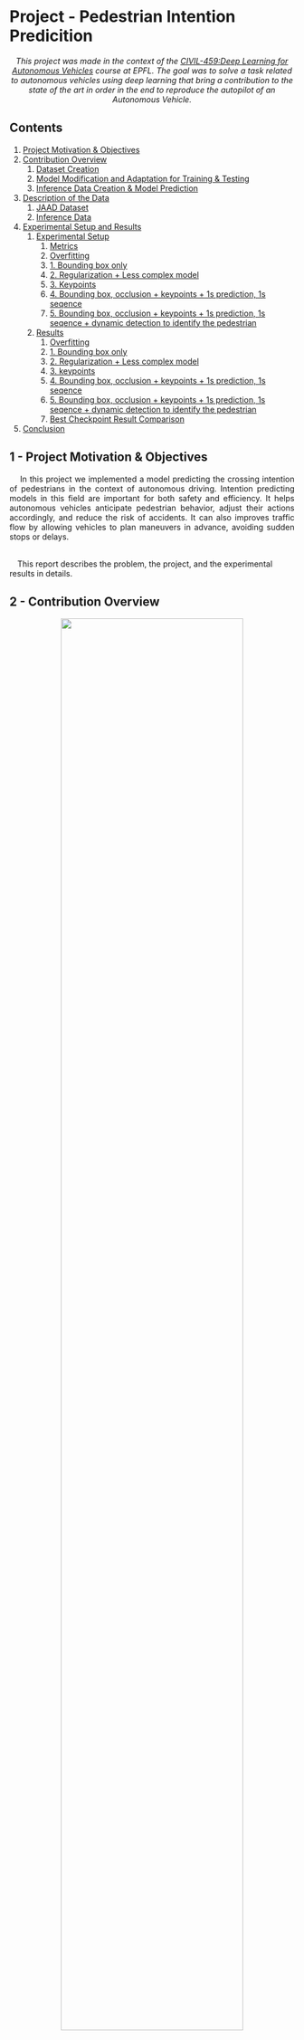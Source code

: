 # Project - Pedestrian Intention Predicition 

*<p style="text-align: center;">This project was made in the context of the [CIVIL-459:Deep Learning for Autonomous Vehicles](https://edu.epfl.ch/coursebook/en/deep-learning-for-autonomous-vehicles-CIVIL-459) course at EPFL. The goal was to solve a task related to autonomous vehicles using deep learning that bring a contribution to the state of the art in order in the end to reproduce the autopilot of an Autonomous Vehicle.</p>*

## Contents

1. [Project Motivation & Objectives](#1---project-motivation--objectives)
2. [Contribution Overview](#2---contribution-overview)
    1. [Dataset Creation](#21---dataset-creation)
    2. [Model Modification and Adaptation for Training & Testing](#22---model-modification-and-adaptation-for-training--testing)
    3. [Inference Data Creation & Model Prediction](#23---inference-data-creation--model-prediction)
3. [Description of the Data](#3---description-of-the-data)
    1. [JAAD Dataset](#31---jaad-dataset)
    2. [Inference Data](#32---inference-data)
4. [Experimental Setup and Results](#4---experimental-setup-and-results)
    1. [Experimental Setup](#41---experiments-setup)
        1. [Metrics](#411---metrics)
        2. [Overfitting](#412---overfitting)
        3. [1. Bounding box only](#1-bounding-box-only)
        4. [2. Regularization + Less complex model](#2-regularization--less-complex-model)
        5. [3. Keypoints](#3-keypoints)
        6. [4. Bounding box, occlusion + keypoints + 1s prediction, 1s seqence](#4-bounding-box-occlusion--keypoints--1s-prediction-1s-seqence)
        7. [5. Bounding box, occlusion + keypoints + 1s prediction, 1s seqence + dynamic detection to identify the pedestrian](#5-bounding-box-occlusion--keypoints--1s-prediction-1s-seqence--dynamic-detection-to-identify-the-pedestrian)
    2. [Results](#results)
        1. [Overfitting](#overfitting)
        2. [1. Bounding box only](#1-bounding-box-only-1)
        3. [2. Regularization + Less complex model](#2-regularization--less-complex-model-1)
        4. [3. keypoints](#3-keypoints-1)
        5. [4. Bounding box, occlusion + keypoints + 1s prediction, 1s seqence](#4-bounding-box-occlusion--keypoints--1s-prediction-1s-seqence-1)
        6. [5. Bounding box, occlusion + keypoints + 1s prediction, 1s seqence + dynamic detection to identify the pedestrian](#5-bounding-box-occlusion--keypoints--1s-prediction-1s-seqence--dynamic-detection-to-identify-the-pedestrian-1)
        7. [Best Checkpoint Result Comparison](#best-checkpoint-result-comparison)
5. [Conclusion](#conclusion)



## 1 - Project Motivation & Objectives

<div style="text-align: justify">&emsp; In this project we implemented a model predicting the crossing intention of pedestrians in the context of autonomous driving. Intention predicting models in this field are important for both safety and efficiency. It helps autonomous vehicles anticipate pedestrian behavior, adjust their actions accordingly, and reduce the risk of accidents. It can also improves traffic flow by allowing vehicles to plan maneuvers in advance, avoiding sudden stops or delays.</div>

<br>

&emsp;This report describes the problem, the project, and the experimental results in details.
## 2 - Contribution Overview

<p align="center">
    <img src="./images/Network_Architecture.jpg" width="80%" height="80%"/>
</p>

<div style="text-align: justify"> &emsp; To solve the problem we were assigned, we choose to base our model on the MotionBert model, a current state of the art model for 3D pose estimation and action recognition. While some of those tasks are not directly related to our project, we believe that the part of the model implemented for action recognition could be adapted to our problem. In this project, our contribution is to adatpt the already existing MotionBert model to take as input 2D keyposes and bounding boxes, and to predict Crossing/Not-Crossing intentions.</div>

### 2.1 - Dataset Creation

<p align="center">
    <img src="./images/Dataset_Creation.jpg" width="30%" height="30%"/>
</p>


<div style="text-align: justify"> &emsp; Our Dataset is based on the JAAD Dataset containing videos with annotations. It is often used to train Deep Learning models in the context of autonomous driving. The motivations for choosing such a Dataset will be further developped in the next section. A first step was to understand the structure of the Dataset, and to get familiar with the annotations. As our model needs sequences of specific data only from relevant pedestrians, a new Dataset was created to best fit our needs. Most of the annotations provided by the Dataset were discarded only to keep a few such as bounding boxes and occlusion. The Dataset was then organized in sequences of 1 seconds, overlapping each other by 0.5 second to best capture the motion of the pedestrian. Since the JAAD model provides a Crossing/Not-Crossing label for each frame, a new label per sequence was created and assigned to the sequence if at least one frame of the sequence was labeled as Crossing.</div>

<br>

<div style="text-align: justify">&emsp; After training and testing the model only with the bounding boxes, we realized that we would need much more data to get better, and more accurate results. To this end, keypoints of the pedestrians generated by OpenPifPaf for each JAAD video were added to the Dataset. In order to do so, and since the keypoints generation was a long process, a checkpoint file system was implemented to save the new keypoints after each video analyzed. To link the keypoints to the right JAAD bounding box, a cross check had to be implemented for each frame analized to make sure that the keypoints were assigned to the right bounding box.</div>

<br>

<div style="text-align: justify">&emsp; To better analyse the newly created Dataset, and the results of our model, specific functions were created to visualize the Dataset, and to get statistics on it. The Dataset was then split into a training set and a testing set. We made sure that all the sequences corresponding to the same video were in the same set to avoid prediction in the testing set of training data which would bias ou estimate of the accuracy.</div>

### 2.2 - Model Modification and Adaptation for Training & Testing

<p align="center">
    <img src="./images/Training.jpg" width="50%" height="50%"/>
</p>
 
<div style="text-align: justify">&emsp; We first spent time to get acquainted with MotionBert, and we ran the main functions originally created for the model such as the training function or the testing function. This step was important to get a more precise idea the current structure and work needed, of the functions to implement to adapt to our needs, and the ones to get rid of.</div> 

<br>

<div style="text-align: justify">&emsp; To process and extract data from the Dataset pickle file previously created and intended for our model, we created new Dataset subclasses (for bounding boxes only, for keypoints only and for bounding boxes & 2D keypoints) returning the data in the right format for the training and testing DataLoader.</div>

<br>

<div style="text-align: justify">&emsp; A new training file was created implementing the important training, validating and evaluating function (to respectively train, test and evaluate the network). This training file was modified to take into account the new Dataset subclasses, and a new specific configuration file JAAD_train.yaml previously created to store the network specifications and the choosen training parameters.

<br>

&emsp;In the training function we implemented a system to save the latest_epoch checkpoint, in order to be able to resume to it whenever we wanted, and a system that saves the best checkpoint (the one with the best accuracy).

&emsp;We also used tensorboard to create logs monitoring 3 metrics : the loss, the accuracy and the f1-score. This way we could use the tensorboard interface to visualizate the evolution of those scores through the epoch for both training and testing.

&emsp;Finally we also used tensorboard to create a model visualization in order to explore freely in a visual interface the characteristics and structure of the model.</div> 

### 2.3 - Inference Data Creation & Model Prediction

<p align="center">
    <img src="./images/Inference.jpg" width="50%" height="50%"/>
</p>

<div style="text-align: justify">&emsp; In order to be able to run the inference.py file, the created model needs as input 2D keypoints, bounding boxes and occlusion scores. Since this is not provided in the video for inference, we had to create it. To generate this data, a new function was written to run OpenPifPaf on the videos, and to store the generated keypoints and bounding boxes in a pickle file, and the keypoints are then processed in another function to best adapt to the model's input.</div>

<br>

<div style="text-align: justify">&emsp; A new inference file (containing the above functions) was created to make predictions on any video, and the to save them in a json file. This file was also modified to support a new Dataset subclasses KPInfDataset loading the pickle file storing the inference data extracted from the inference video. This file allows to run the model on the processed inference data, and to save the predictions with their correspondant pedestrian bounding box in a json file.</div>

<br>

<div style="text-align: justify">&emsp; To visualize and better evaluate the results of the inference, a new function was created to draw the bounding boxes on the videos with the predicted labels, and to save it as a new video. To do, this function takes as input the inference video, and the json file containing the predictions.</div>

## 3 - Description of the Data

### 3.1 - JAAD Dataset

The pickle datafile contaning the JAAD dataset processed for our model has the following dictionnary structure:
``` 
'annotations': 
    'vid_id'(str): 
        'num_frames':               int
        'width':                    int
        'height':                   int
        'ped_annotations':          list (dict)
            'ped_id'(str):              list (dict)
                'old_id':                   str
                'frames':                   list (int)
                'occlusion':                list (int)
                'bbox':                     list ([x1 (float), y1 (float), x2 (float), y2 (float)])
                '2dkp':                     list (array(array))
                'cross':                    int
'split': 
    'train_ID':     list (str)
    'test_ID':      list (str)
'ckpt': str
'seq_per_vid': list (int)
```

Dictionnary keys :
- `'annotations'` - list of video dictionnaries used for training and testing the model
- `'vid_id' (str)` - dictionnary of the properties for the video `'vid_id'`
- `'width'` - width of the video `'vid_id'`
- `'height'` - height of the video `'vid_id'`
- `'ped_annotations' (str)` - list of pedestrians in the video `'vid_id'`
- `'ped_id (str)'` - list of sequences annotations dictionnaries for pedestrian `'ped_id (str)'`
- `'old_id'` - default `'old_id'` from the JAAD Dataset
- `'frames'` - list of frame number relative to the video `'vid_id'` contained in the current sequence
- `'occlusion'` - list of occlusion for all the frames contained in the current sequence containing the frames `'frames'`
- `'bbox'` - list of bounding boxes for all the frames contained in the current sequence containing the frames `'frames'`
- `'2dkp'` - list of arrays of 2D keypoints for all the frames contained in the current sequence containing the frames `'frames'`
- `'cross'` - label cross (0 or 1) for the current sequence containing the frames `'frames'`
- `'split'` - dictionnary with the `'train_ID'` and `'test_ID'`
- `'train_ID'` - list of `'vid_id'` contained in the training set (80% of the data)
- `'test_ID'` - list of `'vid_id'` contained in the testing set (20% of the data)
- `'ckpt'` - last `'vid_id'` that was being processed
- `'seq_per_vid'` - list of number of sequences per video for all videos


### 3.2 - Inference Data

Dictionary structure:
```
'vid_id':           str
'num_seq':          int
'forecast_step':    int
'nbr_frame_seq':    int
'total_frame_vid':  int
'width':            int
'height':           int
'per_seq_ped':      list (list (int))
'ped_annotations':      list (dict) 
    'frames':               list (int)
    'occlusion':            list (int)
    'bbox':                 list ([x1 (float), y1 (float), x2 (float), y2 (float)])
    '2dkp':                 list (array(array))
```

Dictionnary keys :
- `'vid_id'` - filename of the inference video without extension
- `'num_seq'` - number of sequences created
- `'forecast_step'` - overlap step between sequences
- `'nbr_frame_seq'` - number of frames per sequences
- `'total_frame_vid'` - total number of frames in the video
- `'width'` - width of the inference video
- `'height'` - height of the inference video
- `'per_seq_ped'` - list of list of index of pedestrian for each sequence
- `'ped_annotations'` - list of pedestrians in the inference video
- `'frames'` - list of frame number relative to the inference video contained in the current sequence of the current pedestrian
- `'occlusion'` - list of occlusion for the current pedestrian for all the frames contained in the current sequence containing the frames `'frames'`
- `'bbox'` - list of bounding boxes for the current pedestrian for all the frames contained in the current sequence containing the frames `'frames'`
- `'2dkp'` - list of arrays of 2D keypoints for the current pedestrian for all the frames contained in the current sequence containing the frames `'frames'`


## 4 - Experimental Setup and Results

<div style="text-align: justify">&emsp; During the conception of this project, we had to make some experiments to find the best model for our problem. This section will describe the experiments we made and the results we obtained.</div>

### 4.1 - Experiments Setup

#### 4.1.1 - Metrics

&emsp; To evaluate the performances of our model, **three main metrics** were used: the ***loss***, the ***accuracy*** and the ***F1 score***.

<div style="text-align: justify">&emsp;The loss is computed by the model during both the training and the testing. We compute a CrossEntropyLoss for our model. The accuracy is the percentage of correct prediction made by the model both on the training set and the testing set. To make the prediction we choose the class (crossing or not crossing) that get the highest softmax probability. This way of computing the loss and accuracy may create what we observe in the result : the fact that for the training the loss increase but the accuracy stays pretty much constant. The F1 score is the harmonic mean of the precision and recall. The precision is the percentage of correct positive prediction made by the model. The recall is the percentage of positive prediction made by the model that are correct. We compute the F1 measure also on the training and testing set. However we start using the F1 measure latter in the experimental process so for the 2 first experiment, we don't have f1-score data</div>

#### 4.1.2 - Overfitting 

<div style="text-align: justify">&emsp; To make sure our system could model the problem, we first made sure that it was able to overfit a small portion of the training set. A small training set of 10 sequences was used and the model was trained for 20 epochs. It was observed that the model was able to overfit the training set, and it was thus concluded that data could be modeled by our system.</div>

#### 1. Bounding box only
<div style="text-align: justify">&emsp; The first tried to give to the model only the bounding boxes of the pedestrian. It contains the position of the pedestrian in the image, and we thus thought that it could be enough for the model to predict the crossing intention (most of the time the car has a camera from the point of view of the driver then the relative position of a pedestrian in the image could be good enough to predict his intention).
We used scitas and Google Collab to generate the Dataset and train the model. We also used the same hypeparameters as the one used in the original paper, and we juste changed the dimension of the input and output of the network.</div>

#### 2. Regularization + Less complex model
<div style="text-align: justify">&emsp; The result of the first experiment was satisfying. However it was quickly overfitting thus we thought that the model was maybe too complex for our problem. We decided to use a less complex model and to add some regularization.</div>

<br>

<div style="text-align: justify">&emsp; To do so, we looked into the structure of the model in the original paper. By using tensorboard visualization, we noticed that the model was composed of 5 blocks of spatial and temporal encoding layers in the original architecture. This number seems to be too high when considering that the model only has bounding boxes as input. We thus decided to reduce the number of blocks to 2, and we added some regularization to the model by increasing the weight decay and the dropout rate.</div>

#### 3. Keypoints
<div style="text-align: justify">&emsp; The second experiment shows encouraging result, but we still wanted to improve our accuracy. We thus decided to give more information to the model, and we decided to use 2D pose keypoints to the input of the model. As JAAD doesn't have any keypoint annotations, we used OpenPifPaf to estimate them for all the videos.</div>
<br>
<div style="text-align: justify">&emsp;We thought that it could help the model to better understand the position of the pedestrian, more specificaly that the model would then be able to understand how the pedestrian walks, and his orientation when crossing the road. Moreover, the structure of MotionBert was originally trained to use keypoints as input, so we thought that it could be a good idea to use them.</div>

#### 4. Bounding box, occlusion + keypoints + 1s prediction, 1s seqence:
<div style="text-align: justify">&emsp;The third experiment achieved a better accuracy and a good f1-score. We however noticed that OpenPifPaf occasionnally could not detect the pedestrian. To counter this issue, the ground thruth bounding boxes from JAAD were added to the Dataset for the model. We also provided it with the the occlusion score to give it more information.</div>
<br>
<div style="text-align: justify">&emsp; We also increased the prediction time to 1 second instead of 0.5 second. We thought that it could help the model to better understand the intention of the pedestrian. We also showed 1 second of annotations instead of 2 seconds before, this would in theory allow the model to generalize better.</div>

#### 5. Bounding box, occlusion + keypoints + 1s prediction, 1s seqence + dynamic detection to identify the pedestrian:

<div style="text-align: justify">&emsp; As our last experiment result were worse than the ones we previously add, we decided to try to use a dynamic detection to identify the pedestrian in the video. Instaed of relying on a constant distance between the center of a bounding box and the center of a set of keypoints, this distance now varies with the size of the bounding box to make it more robust to the pedestrian distance in the image. </div>

### Results

#### Overfitting :

![overfitting](./images/overfitting.png)

As we can see on the plot, the model is able to overfit on a little training set. We achieved an accuracy of 100%, F1 of 1 and a loss of 0. This is a good sign that the model is able to learn.

#### 1. Bounding box only

- <u>during training :</u>

![training plot 1](./images/exp1.png)

- <u>discussion :</u> 

<div style="text-align: justify">&emsp;The result are pretty satisfying for a first experiment. We're able to achieve an accuracy of 70 % in average only with the bounding box. However, we can see that the model is overfitting very quickly. We think this is because the model is too complex for the low complexity input.</div> 

<div style="text-align: justify">&emsp;For the next experiment we decided to reduce the complexity of the model and to add some regularization in order to try to solve the overfitting problem.</div>

#### 2. Regularization + Less complex model

- <u>during training :</u>

![training plot 2](./images/exp2.png)

- <u>discussion :</u> 

<div style="text-align: justify">&emsp; As we can see on the results, We managed to reduce overfitting of the model by doing this (training accuracy around 75% instead of 82% at the epoch 50) and we even increased the accuracy on the testing set.</div>

<div style="text-align: justify">&emsp; As a next step we thought that giving the model more information could help it to better understand the problem. Thus we decided to try to give him the keypoints of the pedestrian.</div>


#### 3. keypoints

- <u>during training :</u>

![training plot 3](./images/exp3.png)

- <u>discussion :</u>

<div style="text-align: justify">&emsp; The results show significant improvement. By using 2D keypoint instead of the bounding boxes, we managed to achieve better average and final accuracy and the loss is better. We start monitoring the f1-score and we can see that it is also a satisfying.</div>

<div style="text-align: justify">&emsp; However we noticed in the dataset that some of the pedestrian keypoints are not present on certain frame, the model we use didn't manage to detect them, so as a next improvement we wanted to try to add the bbox with the keypoints.</div>

#### 4. Bounding box, occlusion + keypoints + 1s prediction, 1s sequence

- <u>during training :</u>

![training plot 4](./images/exp4.png)

- <u>discussion :</u> 

<div style="text-align: justify">&emsp;As we can see in the result, this experiment didn't bring any improvement, and it performs even worse than with just the keypoints. We think that this can be caused by the fact that originally, the purpose of bringing the bounding box was that the model may be able to have informations even when openepifpaf doesn't detect keypoints. However if the detection gives wrong keypoints, it can cause errors in the identification of the pedestrian or just comprehension errors for the model that can't learn to use the bounding box to estimate the position when he doesn't have the keypoints. For this reason we decided to try to use a dynamic detection to identify better which keypoints correspond to which pedestrians.</div>

#### 5. Bounding box, occlusion + keypoints + 1s prediction, 1s sequence + dynamic detection to identify the pedestrian

- <u>during training :</u>

![training plot 5](./images/exp5.png)

- <u>discussion :</u> 

<div style="text-align: justify">&emsp;As we can see on the result, we achieved the highest accuracy, and f1-score and the lowest loss with this experiment. Indeed for the best checkpoint we have, the mean accuracy and f1 measure seems to be improved (0.7545 vs 0.7044 or 0.7442 for the accuracy and 0.6184 vs 0.5850 or 0.5949 for the f1 measure). We can thus see that the model is also able to generalize a bit better. We can thus conclude that the dynamic detection is a good idea to improve the result of the model.</div>

#### Best Checkpoint Result Comparison :

| Experiment | Loss | Accuracy | F1 score |
|------------|------|----------|----------|
|     5      | 0.4954 | 0.7545 | 0.6184   |
|     4      | 0.5084 | 0.7044 | 0.5850   |
|     3      | 0.6488 | 0.7442 | 0.5949   |
|     2      | 0.5120 | 0.7503 |    -     |
|     1      | 0.5399 | 0.7255 |    -     |

## Conclusion

<div style="text-align: justify">&emsp; To conlude, our contribution task was to create a deep learning application using MotionBert to predict the crossing intention of pedestrians in the context of autonomous driving. We tried and experimented different ideas to solve the problem and we managed to create a model that is able, even if it's not with an astonishing accuracy, to predict the crossing intention of pedestrians and that can make an inference on raw video data.</div>

<div style="text-align: justify">&emsp; This model is however not able to generalize and tends to still overfit quickly the training set. We think that the problem comes from the fact that the Dataset is too small and we don't have ground truth keypoints. Indeed for a complex model like MotionBert, we have a very little amount of samples, even after cutting JAAD into sequences of 1 second. Moreover, we don't have ground truth keypoints, so we have to use openpifpaf to detect the keypoints and this can cause some errors in the identification of the pedestrian. We think that if we had a bigger Dataset with ground truth keypoints, we could have a better model.</div>

#### Further improvements :

<div style="text-align: justify">&emsp; We still think that our application have a great potential and that it could be improved in many ways. Here are some ideas that we think could improve the performances of our model :</div>

- Use a **bigger Dataset** like the PIE Dataset that contains a lot more samples and video time than JAAD or use a Dataset that contains ground truth keypoint.
- Use **semi-supervised learning** to use the unlabeled data of the JAAD Dataset (or PIE Dataset) to train the model, allowing it to generalize better and to create a pre-knowledge on what is a pedestrian and how it behaves (we could try for example to first predict his displacement and then his crossing intention).
- Use **semi-supervised learning** on a another Dataset to pretrain the model and then fine-tune it on JAAD or PIE. If we take the example of MotionBert we could train first our model to predict the 3D pose of a person from a 2D pose, this way it would get an deeper understanding on the what is a pose, and then fine-tune it to predict the crossing intention of a pedestrian.
- Try to **improve the detection step** of the pose with openpifpaf on the video. Indeed, we noticed that the keypoints given by openpifpaf are not always correct and that it can cause some errors in the identification of the pedestrian. We could try to solve this problem by finding ways to ensure the best detection possible.
